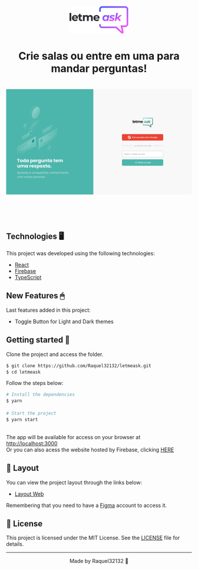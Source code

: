 <p align="center">
  <img alt="Letmeask" src="./src/assets/images/logo.svg" width="160px">
</p>

<h1 align="center" font="100px">
  Crie salas ou entre em uma para mandar perguntas!
<h1>

<p align="center">
    <img alt="Letmeask" title="Letmeask" src="./src/assets/images/cover.svg" />
</p>

<br>

## Technologies 🖥

This project was developed using the following technologies:

- [React](https://reactjs.org)
- [Firebase](https://firebase.google.com/)
- [TypeScript](https://www.typescriptlang.org/)

## New Features 🖱

Last features added in this project:

- Toggle Button for Light and Dark themes


## Getting started 📁

Clone the project and access the folder.

```bash
$ git clone https://github.com/Raquel32132/letmeask.git
$ cd letmeask
```

Follow the steps below:
```bash
# Install the dependencies
$ yarn

# Start the project
$ yarn start
```
<br>
The app will be available for access on your browser at <a href="http://localhost:3000"> http://localhost:3000 </a>
<br>
Or you can also acess the website hosted by Firebase, clicking <a href="https://letmeask-c0795.firebaseapp.com/"> HERE </a>
<br>

## 🔖 Layout

You can view the project layout through the links below:

- [Layout Web](https://www.figma.com/file/u0BQK8rCf2KgzcukdRRCWh/Letmeask/duplicate) 

Remembering that you need to have a [Figma](http://figma.com/) account to access it.

## 📝 License

This project is licensed under the MIT License. See the [LICENSE](LICENSE.md) file for details.


---

<p align="center">Made by Raquel32132 🍰</p>
